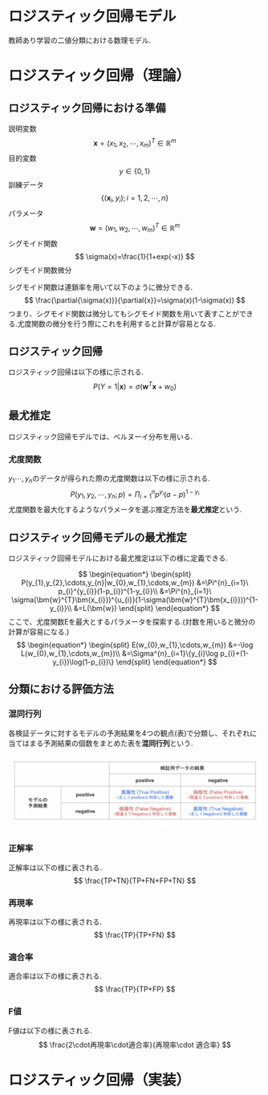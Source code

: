 # ロジスティック回帰モデル
教師あり学習の二値分類における数理モデル.
# ロジスティック回帰（理論）
## ロジスティック回帰における準備

説明変数
$$
\bm{x}=(x_{1},x_{2},\cdots,x_{m})^{T}\in \mathbb{R}^{m}
$$
目的変数
$$
y\in \{0,1\}
$$
訓練データ
$$
\{(\bm{x}_{i},y_{i});i=1,2,\cdots,n\}
$$
パラメータ
$$
\bm{w}=(w_{1},w_{2},\cdots,w_{m})^{T}\in \mathbb{R}^{m}
$$
シグモイド関数
$$
\sigma(x)=\frac{1}{1+exp(-x)}
$$
シグモイド関数微分

シグモイド関数は連鎖率を用いて以下のように微分できる.
$$
\frac{\partial{\sigma(x)}}{\partial{x}}=\sigma(x)(1-\sigma(x))
$$
つまり、シグモイド関数は微分してもシグモイド関数を用いて表すことができる.尤度関数の微分を行う際にこれを利用すると計算が容易となる.

## ロジスティック回帰
ロジスティック回帰は以下の様に示される.
$$
P(Y=1|\bm{x})=\sigma(\bm{w}^{T}\bm{x}+w_{0})
$$


## 最尤推定
ロジスティック回帰モデルでは、ベルヌーイ分布を用いる.
### 尤度関数
$y_{1}\cdots,y_{n}$のデータが得られた際の尤度関数は以下の様に示される.
$$
P(y_{1},y_{2},\cdots,y_{n};p)
=\Pi^{n}_{i=1} p^{y_{i}}(a-p)^{1-y_{i}}
$$
尤度関数を最大化するようなパラメータを選ぶ推定方法を**最尤推定**という.
## ロジスティック回帰モデルの最尤推定
ロジスティック回帰モデルにおける最尤推定は以下の様に定義できる.

$$
\begin{equation*}
\begin{split}
P(y_{1},y_{2},\cdots,y_{n}|w_{0},w_{1},\cdots,w_{m})
&=\Pi^{n}_{i=1}\ p_{i}^{y_{i}}(1-p_{i})^{1-y_{i}}\\
&=\Pi^{n}_{i=1}\ \sigma(\bm{w}^{T}\bm{x_{i}})^{u_{i}}(1-\sigma(\bm{w}^{T}\bm{x_{i}}))^{1-y_{i}}\\
&=L(\bm{w})
\end{split}
\end{equation*}
$$
ここで、尤度関数Eを最大とするパラメータを探索する.(対数を用いると微分の計算が容易になる.)
$$
\begin{equation*}
\begin{split}
E(w_{0},w_{1},\cdots,w_{m})
&=-\log L(w_{0},w_{1},\cdots,w_{m})\\
&=\Sigma^{n}_{i=1}\{y_{i}\log p_{i}+(1-y_{i})\log(1-p_{i})\}
\end{split}
\end{equation*}
$$

## 分類における評価方法
### 混同行列
各検証データに対するモデルの予測結果を4つの観点(表)で分類し、それぞれに当てはまる予測結果の個数をまとめた表を**混同行列**という.

![1](images_Machinelearning_3/1.png)

### 正解率
正解率は以下の様に表される.
$$
\frac{TP+TN}{TP+FN+FP+TN}
$$
### 再現率
再現率は以下の様に表される.
$$
\frac{TP}{TP+FN}
$$

### 適合率
適合率は以下の様に表される.
$$
\frac{TP}{TP+FP}
$$

### F値
F値は以下の様に表される.
$$
\frac{2\cdot再現率\cdot適合率}{再現率\cdot 適合率}
$$
# ロジスティック回帰（実装）